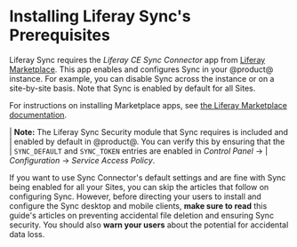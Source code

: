 # Installing Liferay Sync's Prerequisites [](id=installing-liferay-syncs-prerequisites)

Liferay Sync requires the *Liferay CE Sync Connector* app from 
[Liferay Marketplace](https://web.liferay.com/marketplace). This app enables and
configures Sync in your @product@ instance. For example, you can disable Sync
across the instance or on a site-by-site basis. Note that Sync is enabled by
default for all Sites. 

For instructions on installing Marketplace apps, see 
[the Liferay Marketplace documentation](/discover/portal/-/knowledge_base/7-2/using-the-liferay-marketplace). 

| **Note:** The Liferay Sync Security module that Sync requires is included and 
| enabled by default in @product@. You can verify this by ensuring that the 
| `SYNC_DEFAULT` and `SYNC_TOKEN` entries are enabled in *Control Panel* &rarr; 
| *Configuration* &rarr; *Service Access Policy*. 

If you want to use Sync Connector's default settings and are fine with Sync 
being enabled for all your Sites, you can skip the articles that follow on
configuring Sync. However, before directing your users to install and configure
the Sync desktop and mobile clients, **make sure to read** this guide's articles
on preventing accidental file deletion and ensuring Sync security. You should
also **warn your users** about the potential for accidental data loss. 
